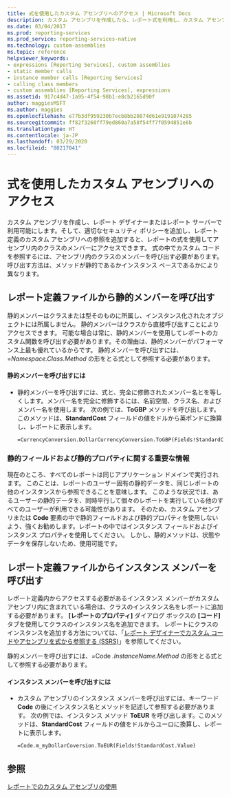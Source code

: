 ```yaml
---
title: 式を使用したカスタム アセンブリへのアクセス | Microsoft Docs
description: カスタム アセンブリを作成したら、レポート式を利用し、カスタム アセンブリでクラスにアクセスする方法について学習してください。
ms.date: 03/04/2017
ms.prod: reporting-services
ms.prod_service: reporting-services-native
ms.technology: custom-assemblies
ms.topic: reference
helpviewer_keywords:
- expressions [Reporting Services], custom assemblies
- static member calls
- instance member calls [Reporting Services]
- calling class members
- custom assemblies [Reporting Services], expressions
ms.assetid: 917c4d47-1a95-4f54-98b1-e8cb2165d90f
author: maggiesMSFT
ms.author: maggies
ms.openlocfilehash: e77b3df959230b7ecb8bb20874d61e9191074285
ms.sourcegitcommit: ff82f3260ff79ed860a7a58f54ff7f0594851e6b
ms.translationtype: HT
ms.contentlocale: ja-JP
ms.lasthandoff: 03/29/2020
ms.locfileid: "80217041"
---
```

# <a name="accessing-custom-assemblies-through-expressions"></a>式を使用したカスタム アセンブリへのアクセス
  カスタム アセンブリを作成し、レポート デザイナーまたはレポート サーバーで利用可能にします。そして、適切なセキュリティ ポリシーを追加し、レポート定義のカスタム アセンブリへの参照を追加すると、レポートの式を使用してアセンブリ内のクラスのメンバーにアクセスできます。 式の中でカスタム コードを参照するには、アセンブリ内のクラスのメンバーを呼び出す必要があります。 呼び出す方法は、メソッドが静的であるかインスタンス ベースであるかにより異なります。  
  
## <a name="calling-static-members-from-a-report-definition-file"></a>レポート定義ファイルから静的メンバーを呼び出す  
 静的メンバーはクラスまたは型そのものに所属し、インスタンス化されたオブジェクトには所属しません。 静的メンバーはクラスから直接呼び出すことによりアクセスできます。 可能な場合は常に、静的メンバーを使用してレポートのカスタム関数を呼び出す必要があります。その理由は、静的メンバーがパフォーマンス上最も優れているからです。 静的メンバーを呼び出すには、=*Namespace.Class.Method* の形をとる式として参照する必要があります。  
  
#### <a name="to-call-static-members"></a>静的メンバーを呼び出すには  
  
-   静的メンバーを呼び出すには、式と、完全に修飾されたメンバー名とを等しくします。メンバー名を完全に修飾するには、名前空間、クラス名、およびメンバー名を使用します。 次の例では、**ToGBP** メソッドを呼び出します。このメソッドは、**StandardCost** フィールドの値をドルから英ポンドに換算し、レポートに表示します。  
  
    ```  
    =CurrencyConversion.DollarCurrencyConversion.ToGBP(Fields!StandardCost.Value)  
    ```  
  
### <a name="important-information-regarding-static-fields-and-properties"></a>静的フィールドおよび静的プロパティに関する重要な情報  
 現在のところ、すべてのレポートは同じアプリケーション ドメインで実行されます。 このことは、レポートのユーザー固有の静的データを、同じレポートの他のインスタンスから参照できることを意味します。 このような状況では、あるユーザーの静的データを、同時平行して個々のレポートを実行している他のすべてのユーザーが利用できる可能性があります。 そのため、カスタム アセンブリまたは **Code** 要素の中で静的フィールドおよび静的プロパティを使用しないよう、強くお勧めします。レポートの中ではインスタンス フィールドおよびインスタンス プロパティを使用してください。 しかし、静的メソッドは、状態やデータを保存しないため、使用可能です。  
  
## <a name="calling-instance-members-from-a-report-definition-file"></a>レポート定義ファイルからインスタンス メンバーを呼び出す  
 レポート定義内からアクセスする必要があるインスタンス メンバーがカスタム アセンブリ内に含まれている場合は、クラスのインスタンス名をレポートに追加する必要があります。 **[レポートのプロパティ]** ダイアログ ボックスの **[コード]** タブを使用してクラスのインスタンス名を追加できます。 レポートにクラスのインスタンスを追加する方法については、「[レポート デザイナーでカスタム コードやアセンブリを式から参照する &#40;SSRS&#41;](../../reporting-services/report-design/custom-code-and-assembly-references-in-expressions-in-report-designer-ssrs.md)」を参照してください。  
  
 静的メンバーを呼び出すには、=Code *.InstanceName.Method* の形をとる式として参照する必要があります。  
  
#### <a name="to-call-instance-members"></a>インスタンス メンバーを呼び出すには  
  
-   カスタム アセンブリのインスタンス メンバーを呼び出すには、キーワード **Code** の後にインスタンス名とメソッドを記述して参照する必要があります。 次の例では、インスタンス メソッド **ToEUR** を呼び出します。このメソッドは、**StandardCost** フィールドの値をドルからユーロに換算し、レポートに表示します。  
  
    ```  
    =Code.m_myDollarCoversion.ToEUR(Fields!StandardCost.Value)  
    ```  
  
## <a name="see-also"></a>参照  
 [レポートでのカスタム アセンブリの使用](../../reporting-services/custom-assemblies/using-custom-assemblies-with-reports.md)  
  
  
